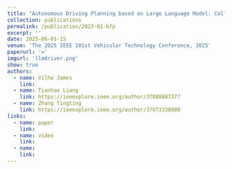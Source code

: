 ```yaml
---
title: "Autonomous Driving Planning based on Large Language Model: Collaborative Driving"
collection: publications
permalink: /publication/2023-01-bfp
excerpt: ''
date: 2025-06-01-15
venue: 'The 2025 IEEE 101st Vehicular Technology Conference, 2025'
paperurl: '='
imgurl: 'llmdriver.png'
show: true
authors:
  - name: Vilho James
    link: 
  - name: Tianhao Liang
    link: https://ieeexplore.ieee.org/author/37088887377
  - name: Zhang Tingting
    link: https://ieeexplore.ieee.org/author/37073330900
links:
  - name: paper
    link: 
  - name: video
    link: 
  - name: 
    link: 
---
```

